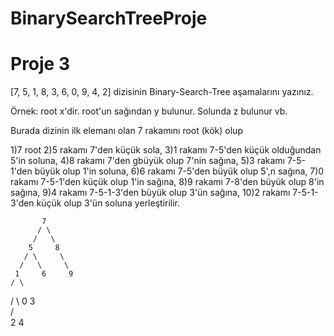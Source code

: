 # BinarySearchTreeProje

# Proje 3
[7, 5, 1, 8, 3, 6, 0, 9, 4, 2] dizisinin Binary-Search-Tree aşamalarını yazınız.

Örnek: root x'dir. root'un sağından y bulunur. Solunda z bulunur vb.

Burada dizinin ilk elemanı olan 7 rakamını root (kök) olup

1)7 root
2)5 rakamı 7'den küçük sola,
3)1 rakamı 7-5'den küçük olduğundan 5'in soluna,
4)8 rakamı 7'den gbüyük olup 7'nin sağına,
5)3 rakamı 7-5-1'den büyük olup 1'in soluna,
6)6 rakamı 7-5'den büyük olup 5',n sağına,
7)0 rakamı 7-5-1'den küçük olup 1'in sağına,
8)9 rakamı 7-8'den büyük olup 8'in sağına,
9)4 rakamı 7-5-1-3'den büyük olup 3'ün sağına,
10)2 rakamı 7-5-1-3'den küçük olup 3'ün soluna yerleştirilir.

           7   
          / \
         /   \
        5     8   
       / \     \
      /   \     \
     1     6     9 
    / \   
   /   \ 
  0     3  
       / \
      2   4  
